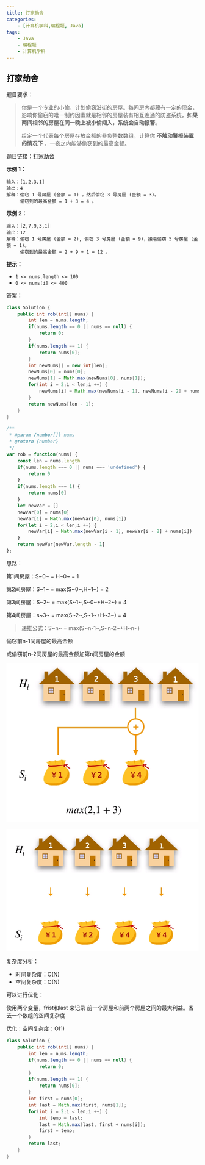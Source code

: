 ```yaml
---
title: 打家劫舍
categories:
    - [计算机学科,编程题, Java]
tags:
    - Java
    - 编程题
    - 计算机学科
---
```


## 打家劫舍

题目要求：

>  你是一个专业的小偷，计划偷窃沿街的房屋。每间房内都藏有一定的现金，影响你偷窃的唯一制约因素就是相邻的房屋装有相互连通的防盗系统，**如果两间相邻的房屋在同一晚上被小偷闯入，系统会自动报警**。
>
>  给定一个代表每个房屋存放金额的非负整数数组，计算你 **不触动警报装置的情况下** ，一夜之内能够偷窃到的最高金额。

题目链接：[打家劫舍](https://leetcode.cn/problems/house-robber/description/?envType=daily-question&envId=2023-09-16) 

**示例 1：**

```
输入：[1,2,3,1]
输出：4
解释：偷窃 1 号房屋 (金额 = 1) ，然后偷窃 3 号房屋 (金额 = 3)。
     偷窃到的最高金额 = 1 + 3 = 4 。
```

**示例 2：**

```
输入：[2,7,9,3,1]
输出：12
解释：偷窃 1 号房屋 (金额 = 2), 偷窃 3 号房屋 (金额 = 9)，接着偷窃 5 号房屋 (金额 = 1)。
     偷窃到的最高金额 = 2 + 9 + 1 = 12 。
```

**提示：** 

-  `1 <= nums.length <= 100`
-  `0 <= nums[i] <= 400`

答案：

```java
class Solution {
    public int rob(int[] nums) {
        int len = nums.length;
        if(nums.length == 0 || nums == null) {
            return 0;
        }
        if(nums.length == 1) {
            return nums[0];
        }
        int newNums[] = new int[len];
        newNums[0] = nums[0];
        newNums[1] = Math.max(newNums[0], nums[1]);
        for(int i = 2;i < len;i ++) {
            newNums[i] = Math.max(newNums[i - 1], newNums[i - 2] + nums[i]);
        }
        return newNums[len - 1];
    }
}
```



```js
/**
 * @param {number[]} nums
 * @return {number}
 */
var rob = function(nums) {
    const len = nums.length
    if(nums.length === 0 || nums === 'undefined') {
        return 0
    }
    if(nums.length === 1) {
        return nums[0]
    }
    let newVar = []
    newVar[0] = nums[0]
    newVar[1] = Math.max(newVar[0], nums[1])
    for(let i = 2;i < len;i ++) {
        newVar[i] = Math.max(newVar[i - 1], newVar[i - 2] + nums[i])
    }
    return newVar[newVar.length - 1]
};
```

<span alt='solid'>思路</span>：

第1间房屋：S~0~ = H~0~ = 1

第2间房屋：S~1~ = max(S~0~,H~1~) = 2

第3间房屋：S~2~ = max(S~1~,S~0~+H~2~) = 4

第4间房屋：s~3~ = max(S~2~,S~1~+H~3~) = 4

>  递推公式：S~n~ = max(S~n-1~,S~n-2~+H~n~)

偷窃前n-1间房屋的最高金额

或偷窃前n-2间房屋的最高金额加第n间房屋的金额

![1](https://raw.githubusercontent.com/PigPigLetsGo/imeages/master/202309161947745.png)

![image-20230916195041709](https://raw.githubusercontent.com/PigPigLetsGo/imeages/master/202309161950004.png)

<span alt='solid'>复杂度分析</span>：

-  时间复杂度：O(N)
-  空间复杂度：O(N)

可以进行优化：

使用两个变量，frist和last 来记录 前一个房屋和前两个房屋之间的最大利益。省去一个数组的空间复杂度

优化：空间复杂度：O(1)

```java
class Solution {
    public int rob(int[] nums) {
        int len = nums.length;
        if(nums.length == 0 || nums == null) {
            return 0;
        }
        if(nums.length == 1) {
            return nums[0];
        }
        int first = nums[0];
        int last = Math.max(first, nums[1]);
        for(int i = 2;i < len;i ++) {
            int temp = last;
            last = Math.max(last, first + nums[i]);
            first = temp;
        }
        return last;
    }
}
```
